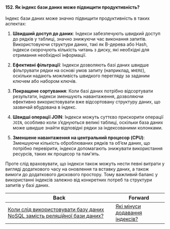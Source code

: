 #### 152. Як індекс бази даних може підвищити продуктивність?

Індекс бази даних може значно підвищити продуктивність в таких аспектах:

1. **Швидший доступ до даних**: Індекси забезпечують швидкий доступ до рядків у таблиці, значно знижуючи час виконання запитів. Використовуючи структури даних, такі як B-дерева або Hash, індекси скорочують кількість читань з диску, які необхідні для отримання необхідної інформації.

2. **Ефективні фільтрації**: Індекси дозволяють базі даних швидше фільтрувати рядки на основі умов запиту (наприклад, `WHERE`), оскільки надають можливість швидкого перегляду за заданим ключем або набором ключів.

3. **Покращене сортування**: Коли базі даних потрібно відсортувати результати, індекси зменшують навантаження, дозволяючи ефективно використовувати вже відсортовану структуру даних, що зазвичай вбудована в індекс.

4. **Швидші операції JOIN**: Індекси можуть суттєво прискорити операції `JOIN`, особливо коли з’єднуються великі таблиці, оскільки база даних може швидше знайти відповідні рядки за індексованими колонками.

5. **Зменшене навантаження на центральний процесор (CPU)**: Зменшуючи кількість оброблюваних рядків та об’єм даних, що потрібно перевірити, індекси допомагають знижувати використання ресурсів, таких як процесор та пам'ять.

Проте слід враховувати, що індекси також можуть нести певні витрати у вигляді додаткового часу на оновлення та вставку даних, а також вимоги до додаткового дискового простору. Тому важливий баланс у використанні індексів залежно від конкретних потреб та структури запитів у базі даних.

| Back | Forward |
|---|---|
| [Коли слід використовувати базу даних NoSQL замість реляційної бази даних?](/ua/middle/database/when-to-use-nosql-database-instead-of-relational-database.md)  | [Які мінуси додавання індексів?](/ua/middle/database/what-are-the-drawbacks-of-adding-indices.md) |